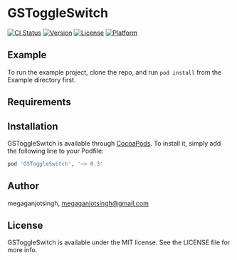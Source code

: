 # GSToggleSwitch

[![CI Status](https://img.shields.io/travis/megaganjotsingh/GSToggleSwitch.svg?style=flat)](https://travis-ci.org/megaganjotsingh/GSToggleSwitch)
[![Version](https://img.shields.io/cocoapods/v/GSToggleSwitch.svg?style=flat)](https://cocoapods.org/pods/GSToggleSwitch)
[![License](https://img.shields.io/cocoapods/l/GSToggleSwitch.svg?style=flat)](https://cocoapods.org/pods/GSToggleSwitch)
[![Platform](https://img.shields.io/cocoapods/p/GSToggleSwitch.svg?style=flat)](https://cocoapods.org/pods/GSToggleSwitch)

## Example

To run the example project, clone the repo, and run `pod install` from the Example directory first.

## Requirements

## Installation

GSToggleSwitch is available through [CocoaPods](https://cocoapods.org). To install
it, simply add the following line to your Podfile:

```ruby
pod 'GSToggleSwitch', '~> 0.3'
```

## Author

megaganjotsingh, megaganjotsingh@gmail.com

## License

GSToggleSwitch is available under the MIT license. See the LICENSE file for more info.
